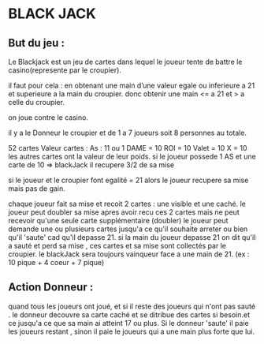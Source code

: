 # BLACK JACK

## But du jeu :
Le Blackjack est un jeu de cartes dans lequel le joueur tente de battre le casino(represente par le croupier).

il faut pour cela :
en obtenant une main d’une valeur egale ou inferieure a 21 et superieure a la main du croupier.
donc  obtenir une main <= a 21 et > a celle du croupier.

on joue contre le casino.

il y a le Donneur le croupier et de 1 a 7 joueurs soit 8 personnes au totale.

52 cartes 
Valeur cartes : 
As : 11 ou 1
DAME = 10
ROI = 10
Valet = 10
X = 10
les autres cartes ont la valeur de leur poids.
si le joueur possede 1 AS et une carte de 10 => blackJack il recupere 3/2 de sa mise 

si le joueur et le croupier font egalité = 21 alors le joueur recupere sa mise mais pas de gain.

chaque joueur fait sa mise et recoit 2 cartes : une visible et une caché.
le joueur peut doubler sa mise apres avoir recu ces 2 cartes mais ne peut recevoir qu'une seule carte supplémentaire (doubler)
le joueur peut demande une ou plusieurs cartes jusqu'a ce qu'il souhaite arreter ou bien qu'il 'saute' cad qu'il depasse 21.
si la main du joueur depasse 21 on dit qu'il a sauté et perd sa mise , ces cartes et sa mise sont collectés par le croupier.
le blackJack sera toujours vainqueur face a une main de 21. (ex : 10 pique + 4 coeur + 7 pique)

## Action Donneur :
quand tous les joueurs ont joué, et si il reste des joueurs qui n'ont pas sauté .
le donneur decouvre sa carte caché et se ditribue des cartes si besoin.et ce jusqu'a ce que sa main ai atteint 17 ou plus.
Si le donneur 'saute'  il paie les joueurs restant , sinon il paie le joueurs qui a une main plus forte que lui.


